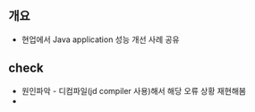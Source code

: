 ## 개요
- 현업에서 Java application 성능 개선 사례 공유

## check
- 원인파악 - 디컴파일(jd compiler 사용)해서 해당 오류 상황 재현해봄
- 
